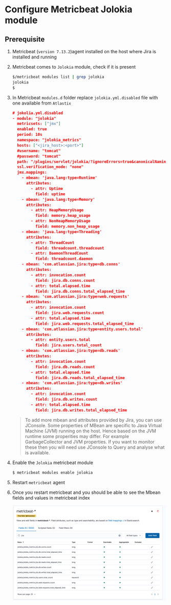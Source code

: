 # Configure Metricbeat Jolokia module

## Prerequisite

1. Metricbeat (`version 7.13.2`)agent installed on the host where Jira is installed and running

2. Metricbeat comes to `Jolokia` module, check if it is present 

   ```bash
   $/metricbeat modules list | grep jolokia
   jolokia
   $
   ```

3. In Metricbeat `modules.d` folder replace `jolokia.yml.disabled` file with one available from `Atlastix` 

   ```json
   # jokolia.yml.disabled
   - module: "jolokia"
     metricsets: ["jmx"]
     enabled: true
     period: 10s
     namespace: "jolokia_metrics"
     hosts: ["<jira_host>:<port>"]
     #username: "tomcat"
     #password: "tomcat"
     path: "/plugins/servlet/jolokia/?ignoreErrors=true&canonicalNaming=false"
     ssl.verification_mode: "none"
     jmx.mappings:
       - mbean: 'java.lang:type=Runtime'
         attributes:
           - attr: Uptime
             field: uptime
       - mbean: 'java.lang:type=Memory'
         attributes:
           - attr: HeapMemoryUsage
             field: memory.heap_usage
           - attr: NonHeapMemoryUsage
             field: memory.non_heap_usage
       - mbean: 'java.lang:type=Threading'
         attributes:
           - attr: ThreadCount
             field: threadcount.threadcount
           - attr: DaemonThreadCount
             field: threadcount.daemon
       - mbean: 'com.atlassian.jira:type=db.conns'
         attributes:
           - attr: invocation.count
             field: jira.db.conns.count
           - attr: total.elapsed.time
             field: jira.db.conns.total_elapsed_time
       - mbean: 'com.atlassian.jira:type=web.requests'
         attributes:
           - attr: invocation.count
             field: jira.web.requests.count
           - attr: total.elapsed.time
             field: jira.web.requests.total_elapsed_time
       - mbean: 'com.atlassian.jira:type=entity.users.total'
         attributes:
           - attr: entity.users.total
             field: jira.users.total_count
       - mbean: 'com.atlassian.jira:type=db.reads'
         attributes:
           - attr: invocation.count
             field: jira.db.reads.count
           - attr: total.elapsed.time
             field: jira.db.reads.total_elapsed_time
       - mbean: 'com.atlassian.jira:type=db.writes'
         attributes:
           - attr: invocation.count
             field: jira.db.writes.count
           - attr: total.elapsed.time
             field: jira.db.writes.total_elapsed_time
   
   ```

   > To add more mbean and attributes provided by Jira, you can use JConsole. Some properties of MBean are specific to Java Virtual Machine (JVM) running on the host. Hence based on the JVM runtime  some properities may differ. For example GarbageCollector and JVM properties. If you want to monitor these then you will need use JConsole to Query and analyse what is available.

4. Enable the `Jolokia` metricbeat module 

   ```bash
   $ metricbeat modules enable jolokia
   ```

   

5. Restart `metricbeat` agent

6. Once you restart metricbeat and you should be able to see the Mbean fields and values in metricbeat index

   ![image-20210717124952586](./image-20210717124952586.png)

   